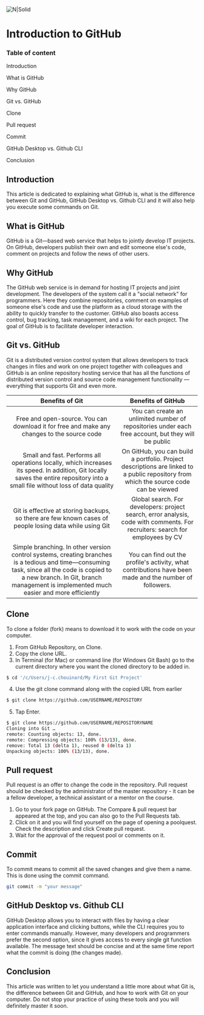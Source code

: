 ![N|Solid](https://www.freecodecamp.org/news/content/images/2022/07/git-github.png)
# Introduction to GitHub

### Table of content

Introduction

What is GitHub

Why GitHub

Git vs. GitHub

Clone 

Pull request 

Commit 

GitHub Desktop vs. Github CLI

Conclusion




## Introduction
This article is dedicated to explaining what GitHub is, what is the difference between Git and GitHub, GitHub Desktop vs. Github CLI and it will also help you execute some commands on Git.

## What is GitHub

GitHub  is a Git—based web service that helps to jointly develop IT projects. On GitHub, developers publish their own and edit someone else's code, comment on projects and follow the news of other users.

## Why GitHub
The GitHub web service is in demand for hosting IT projects and joint development. The developers of the system call it a "social network" for programmers. Here they combine repositories, comment on examples of someone else's code and use the platform as a cloud storage with the ability to quickly transfer to the customer. GitHub also boasts access control, bug tracking, task management, and a wiki for each project. The goal of GitHub is to facilitate developer interaction.


## Git vs. GitHub
Git is a distributed version control system that allows developers to track changes in files and work on one project together with colleagues and GitHub is an online repository hosting service that has all the functions of distributed version control and source code management functionality — everything that supports Git and even more.

Benefits of Git | Benefits of GitHub |
:-----: | :----: |
Free and open-source. You can download it for free and make any changes to the source code  | You can create an unlimited number of repositories under each free account, but they will be public| 
Small and fast. Performs all operations locally, which increases its speed. In addition, Git locally saves the entire repository into a small file without loss of data quality | On GitHub, you can build a portfolio. Project descriptions are linked to a public repository from which the source code can be viewed | 
Git is effective at storing backups, so there are few known cases of people losing data while using Git  | Global search. For developers: project search, error analysis, code with comments. For recruiters: search for employees by CV|
| Simple branching. In other version control systems, creating branches is a tedious and time—consuming task, since all the code is copied to a new branch. In Git, branch management is implemented much easier and more efficiently  | You can find out the profile's activity, what contributions have been made and the number of followers. | 

## Clone 
To clone a folder (fork) means to download it to work with the code on your computer. 
1. From GitHub Repository, on Clone.
2. Copy the clone URL.
3. In Terminal (for Mac) or command line (for Windows Git Bash) go to the current directory where you want the cloned directory to be added in.
```sh
$ cd '/c/Users/j-c.chouinard/My First Git Project'
```
4. Use the git clone command along with the copied URL from earlier
```sh
$ git clone https://github.com/USERNAME/REPOSITORY
```
5. Tap Enter.
```sh
$ git clone https://github.com/USERNAME/REPOSITORYNAME
Cloning into Git …
remote: Counting objects: 13, done.
remote: Compressing objects: 100% (13/13), done.
remove: Total 13 (delta 1), reused 0 (delta 1)
Unpacking objects: 100% (13/13), done.
```

## Pull request
Pull request is an offer to change the code in the repository. Pull request should be checked by the administrator of the master repository - it can be a fellow developer, a technical assistant or a mentor on the course.
1. Go to your fork page on GitHub. The Compare & pull request bar appeared at the top, and you can also go to the Pull Requests tab.
2. Click on it and you will find yourself on the page of opening a poolquest. Check the description and click Create pull request.
3. Wait for the approval of the request pool or comments on it.


## Commit
To commit means to commit all the saved changes and give them a name. This is done using the commit command.
```sh
git commit -m "your message"
```

## GitHub Desktop vs. Github CLI
GitHub Desktop allows you to interact with files by having a clear application interface and clicking buttons, while the CLI requires you to enter commands manually. However, many developers and programmers prefer the second option, since it gives access to every single git function available.
The message text should be concise and at the same time report what the commit is doing (the changes made).

## Conclusion
This article was written to let you understand a little more about what Git is, the difference between Git and GitHub, and how to work with Git on your computer. Do not stop your practice of using these tools and you will definitely master it soon.
